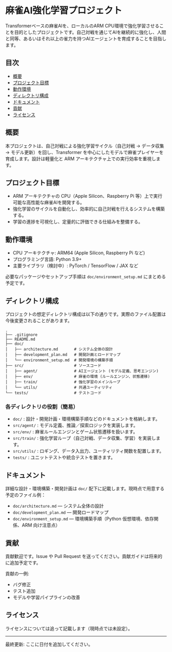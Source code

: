 # 麻雀AI強化学習プロジェクト

Transformerベースの麻雀AIを、ローカルのARM CPU環境で強化学習させることを目的としたプロジェクトです。自己対戦を通じてAIを継続的に強化し、人間と同等、あるいはそれ以上の雀力を持つAIエージェントを育成することを目指します。

## 目次

- [概要](#概要)
- [プロジェクト目標](#プロジェクト目標)
- [動作環境](#動作環境)
- [ディレクトリ構成](#ディレクトリ構成)
- [ドキュメント](#ドキュメント)
- [貢献](#貢献)
- [ライセンス](#ライセンス)

## 概要

本プロジェクトは、自己対戦による強化学習サイクル（自己対戦 → データ収集 → モデル更新）を回し、Transformer を中心にしたモデルで麻雀プレイヤーを育成します。設計は軽量化と ARM アーキテクチャ上での実行効率を重視します。

## プロジェクト目標

- ARM アーキテクチャの CPU（Apple Silicon、Raspberry Pi 等）上で実行可能な高性能な麻雀AIを開発する。
- 強化学習のサイクルを自動化し、効率的に自己対戦を行えるシステムを構築する。
- 学習の進捗を可視化し、定量的に評価できる仕組みを整備する。

## 動作環境

- CPU アーキテクチャ: ARM64 (Apple Silicon, Raspberry Pi など)
- プログラミング言語: Python 3.9+
- 主要ライブラリ（検討中）: PyTorch / TensorFlow / JAX など

必要なパッケージやセットアップ手順は `doc/environment_setup.md` にまとめる予定です。

## ディレクトリ構成

プロジェクトの想定ディレクトリ構成は以下の通りです。実際のファイル配置は今後変更されることがあります。

```
.
├── .gitignore
├── README.md
├── doc/
│   ├── architecture.md       # システム全体の設計
│   ├── development_plan.md   # 開発計画とロードマップ
│   └── environment_setup.md  # 開発環境の構築手順
├── src/                      # ソースコード
│   ├── agent/                # AIエージェント (モデル定義、思考エンジン)
│   ├── env/                  # 麻雀の環境 (ルールエンジン、状態遷移)
│   ├── train/                # 強化学習のメインループ
│   └── utils/                # 共通ユーティリティ
└── tests/                    # テストコード
```

### 各ディレクトリの役割（簡易）

- `doc/` : 設計・開発計画・環境構築手順などのドキュメントを格納します。
- `src/agent/` : モデル定義、推論／探索ロジックを実装します。
- `src/env/` : 麻雀ルールエンジンとゲーム状態遷移を扱います。
- `src/train/` : 強化学習ループ（自己対戦、データ収集、学習）を実装します。
- `src/utils/` : ロギング、データ入出力、ユーティリティ関数を配置します。
- `tests/` : ユニットテストや統合テストを置きます。

## ドキュメント

詳細な設計・環境構築・開発計画は `doc/` 配下に記載します。現時点で用意する予定のファイル例：

- `doc/architecture.md` — システム全体の設計
- `doc/development_plan.md` — 開発ロードマップ
- `doc/environment_setup.md` — 環境構築手順（Python 仮想環境、依存関係、ARM 向け注意点）

## 貢献

貢献歓迎です。Issue や Pull Request を送ってください。貢献ガイドは将来的に追加予定です。

貢献の一例:

- バグ修正
- テスト追加
- モデルや学習パイプラインの改善

## ライセンス

ライセンスについては追って記載します（現時点では未設定）。

---

最終更新: ここに日付を追加してください。